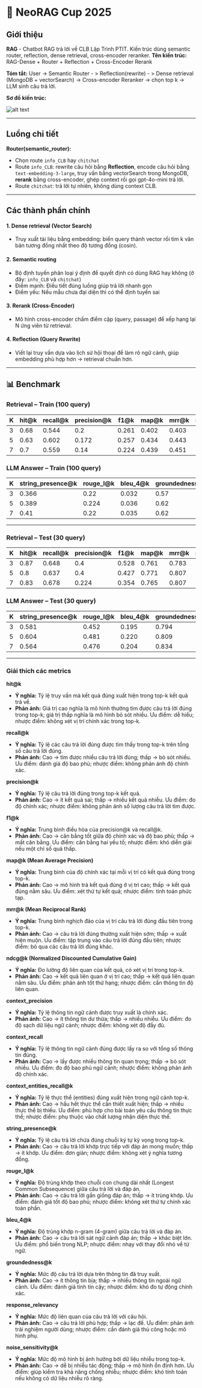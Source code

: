 # 🚀 NeoRAG Cup 2025

## Giới thiệu
**RAG** - Chatbot RAG trả lời về CLB Lập Trình PTIT. Kiến trúc dùng semantic router, reflection, dense retrieval, cross-encoder reranker.
**Tên kiến trúc:** RAG-Dense + Router + Reflection + Cross-Encoder Rerank

**Tóm tắt:** User -> Semantic Router - > Reflection(rewrite) - > Dense retrieval (MongoDB + vectorSearch) -> Cross-encoder Reranker -> chọn top k -> LLM sinh câu trả lời.

**Sơ đồ kiến trúc:**


![alt text](image-1.png)

---

##  Luồng chi tiết
**Router(semantic_router):** 
+ Chọn route ``info_CLB`` hay ``chitchat``
+ Route ``info_CLB``: rewrite câu hỏi bằng **Reflection**, encode câu hỏi bằng ``text-embedding-3-large``, truy vấn bằng vectorSearch trong MongoDB, **rerank** bằng cross-encoder, ghép context rồi gọi gpt-4o-mini trả lời.
+ Route ``chitchat``: trả lời tự nhiên, không dùng context CLB.

---

## Các thành phần chính
#### 1. Dense retrieval (Vector Search)
- Truy xuất tài liệu bằng embedding: biến query thành vector rồi tìm k văn bản tương đồng nhất theo độ tương đồng (cosin).
#### 2. Semantic routing
- Bộ định tuyến phân loại ý định để quyết định có dùng RAG hay không (ở đây: ``info_CLB`` và ``chitchat``)
- Điểm mạnh: Điều tiết đúng luồng giúp trả lời nhanh gọn
- Điểm yếu: Nếu mẫu chưa đại diện thì có thể định tuyến sai
#### 3. Rerank (Cross-Encoder)
- Mô hình cross-encoder chấm điểm cặp (query, passage) để xếp hạng lại N ứng viên từ retrieval.
#### 4. Reflection (Query Rewrite)
- Viết lại truy vấn dựa vào lịch sử hội thoại để làm rõ ngữ cảnh, giúp embedding phù hợp hơn -> retrieval chuẩn hơn.

---

## 📊 Benchmark


### **Retrieval – Train (100 query)** 
| K   | hit@k | recall@k | precision@k | f1@k  | map@k | mrr@k | ndcg@k | context_precision@k | context_recall@k | context_entities_recall@k |
| --- | ----- | -------- | ----------- | ----- | ----- | ----- | ------ | ------------------- | ---------------- | ------------------------- |
| 3   | 0.68  | 0.544    | 0.2         | 0.261 | 0.402 | 0.403 | 0.428  | 0.593               | 0.50             | 0.32                      |
| 5   | 0.63  | 0.602    | 0.172       | 0.257 | 0.434 | 0.443 | 0.499  | 0.578               | 0.442            | 0.364                     |
| 7   | 0.7   | 0.559    | 0.14        | 0.224 | 0.439 | 0.451 | 0.514  | 0.539               | 0.414            | 0.385                     |

### **LLM Answer – Train (100 query)**
| K   | string_presence@k | rouge_l@k | bleu_4@k | groundedness@k | response_relevancy@k | noise_sensitivity@k |
| --- | ----------------- | --------- | -------- | -------------- | -------------------- | ------------------- |
| 3   | 0.366             | 0.22      | 0.032    | 0.57           | 0.807                | 0.502               |
| 5   | 0.389             | 0.224     | 0.036    | 0.62           | 0.803                | 0.52                |
| 7   | 0.41              | 0.22      | 0.035    | 0.62           | 0.81                 | 0.521               |

---

### **Retrieval – Test (30 query)**
| K   | hit@k | recall@k | precision@k | f1@k  | map@k | mrr@k | ndcg@k | context_precision@k | context_recall@k | context_entities_recall@k |
| --- | ----- | -------- | ----------- | ----- | ----- | ----- | ------ | ------------------- | ---------------- | ------------------------- |
| 3   | 0.87  | 0.648    | 0.4         | 0.528 | 0.761 | 0.783 | 0.787  | 0.8                 | 0.756            | 0.474                     |
| 5   | 0.8   | 0.637    | 0.4         | 0.427 | 0.771 | 0.807 | 0.824  | 0.76                | 0.707            | 0.543                     |
| 7   | 0.83  | 0.678    | 0.224       | 0.354 | 0.765 | 0.807 | 0.810  | 0.73                | 0.681            | 0.586                     |

### **LLM Answer – Test (30 query)**
| K   | string_presence@k | rouge_l@k | bleu_4@k | groundedness@k | response_relevancy@k | noise_sensitivity@k |
| --- | ----------------- | --------- | -------- | -------------- | -------------------- | ------------------- |
| 3   | 0.581             | 0.452     | 0.195    | 0.794          | 0.804                | 0.35                |
| 5   | 0.604             | 0.481     | 0.220    | 0.809          | 0.813                | 0.306               |
| 7   | 0.564             | 0.476     | 0.204    | 0.834          | 0.812                | 0.273               |

---

### Giải thích các metrics

**hit@k**  
- **Ý nghĩa:** Tỷ lệ truy vấn mà kết quả đúng xuất hiện trong top-k kết quả trả về.  
- **Phản ánh:** Giá trị cao nghĩa là mô hình thường tìm được câu trả lời đúng trong top-k; giá trị thấp nghĩa là mô hình bỏ sót nhiều. Ưu điểm: dễ hiểu; nhược điểm: không xét vị trí chính xác trong top-k.

**recall@k**  
- **Ý nghĩa:** Tỷ lệ các câu trả lời đúng được tìm thấy trong top-k trên tổng số câu trả lời đúng.  
- **Phản ánh:** Cao → tìm được nhiều câu trả lời đúng; thấp → bỏ sót nhiều. Ưu điểm: đánh giá độ bao phủ; nhược điểm: không phản ánh độ chính xác.

**precision@k**  
- **Ý nghĩa:** Tỷ lệ câu trả lời đúng trong top-k kết quả.  
- **Phản ánh:** Cao → ít kết quả sai; thấp → nhiều kết quả nhiễu. Ưu điểm: đo độ chính xác; nhược điểm: không phản ánh số lượng câu trả lời tìm được.

**f1@k**  
- **Ý nghĩa:** Trung bình điều hòa của precision@k và recall@k.  
- **Phản ánh:** Cao → cân bằng tốt giữa độ chính xác và độ bao phủ; thấp → mất cân bằng. Ưu điểm: cân bằng hai yếu tố; nhược điểm: khó diễn giải nếu một chỉ số quá thấp.

**map@k (Mean Average Precision)**  
- **Ý nghĩa:** Trung bình của độ chính xác tại mỗi vị trí có kết quả đúng trong top-k.  
- **Phản ánh:** Cao → mô hình trả kết quả đúng ở vị trí cao; thấp → kết quả đúng nằm sâu. Ưu điểm: xét thứ tự kết quả; nhược điểm: tính toán phức tạp.

**mrr@k (Mean Reciprocal Rank)**  
- **Ý nghĩa:** Trung bình nghịch đảo của vị trí câu trả lời đúng đầu tiên trong top-k.  
- **Phản ánh:** Cao → câu trả lời đúng thường xuất hiện sớm; thấp → xuất hiện muộn. Ưu điểm: tập trung vào câu trả lời đúng đầu tiên; nhược điểm: bỏ qua các câu trả lời đúng khác.

**ndcg@k (Normalized Discounted Cumulative Gain)**  
- **Ý nghĩa:** Đo lường độ liên quan của kết quả, có xét vị trí trong top-k.  
- **Phản ánh:** Cao → kết quả liên quan ở vị trí cao; thấp → kết quả liên quan nằm sâu. Ưu điểm: phản ánh tốt thứ hạng; nhược điểm: cần thông tin độ liên quan.

**context_precision**  
- **Ý nghĩa:** Tỷ lệ thông tin ngữ cảnh được truy xuất là chính xác.  
- **Phản ánh:** Cao → ít thông tin dư thừa; thấp → nhiều nhiễu. Ưu điểm: đo độ sạch dữ liệu ngữ cảnh; nhược điểm: không xét độ đầy đủ.

**context_recall**  
- **Ý nghĩa:** Tỷ lệ thông tin ngữ cảnh đúng được lấy ra so với tổng số thông tin đúng.  
- **Phản ánh:** Cao → lấy được nhiều thông tin quan trọng; thấp → bỏ sót nhiều. Ưu điểm: đo độ bao phủ ngữ cảnh; nhược điểm: không phản ánh độ chính xác.

**context_entities_recall@k**  
- **Ý nghĩa:** Tỷ lệ thực thể (entities) đúng xuất hiện trong ngữ cảnh top-k.  
- **Phản ánh:** Cao → hầu hết thực thể cần thiết xuất hiện; thấp → nhiều thực thể bị thiếu. Ưu điểm: phù hợp cho bài toán yêu cầu thông tin thực thể; nhược điểm: phụ thuộc vào chất lượng nhận diện thực thể.

**string_presence@k**  
- **Ý nghĩa:** Tỷ lệ câu trả lời chứa đúng chuỗi ký tự kỳ vọng trong top-k.  
- **Phản ánh:** Cao → câu trả lời khớp trực tiếp với đáp án mong muốn; thấp → ít khớp. Ưu điểm: đơn giản; nhược điểm: không xét ý nghĩa tương đồng.

**rouge_l@k**  
- **Ý nghĩa:** Độ trùng khớp theo chuỗi con chung dài nhất (Longest Common Subsequence) giữa câu trả lời và đáp án.  
- **Phản ánh:** Cao → câu trả lời gần giống đáp án; thấp → ít trùng khớp. Ưu điểm: đánh giá tốt độ bao phủ; nhược điểm: không xét thứ tự chính xác toàn phần.

**bleu_4@k**  
- **Ý nghĩa:** Độ trùng khớp n-gram (4-gram) giữa câu trả lời và đáp án.  
- **Phản ánh:** Cao → câu trả lời sát ngữ cảnh đáp án; thấp → khác biệt lớn. Ưu điểm: phổ biến trong NLP; nhược điểm: nhạy với thay đổi nhỏ về từ ngữ.

**groundedness@k**  
- **Ý nghĩa:** Mức độ câu trả lời dựa trên thông tin đã truy xuất.  
- **Phản ánh:** Cao → ít thông tin bịa; thấp → nhiều thông tin ngoài ngữ cảnh. Ưu điểm: đánh giá tính tin cậy; nhược điểm: khó đo tự động chính xác.

**response_relevancy**  
- **Ý nghĩa:** Mức độ liên quan của câu trả lời với câu hỏi.  
- **Phản ánh:** Cao → câu trả lời phù hợp; thấp → lạc đề. Ưu điểm: phản ánh trải nghiệm người dùng; nhược điểm: cần đánh giá thủ công hoặc mô hình phụ.

**noise_sensitivity@k**  
- **Ý nghĩa:** Mức độ mô hình bị ảnh hưởng bởi dữ liệu nhiễu trong top-k.  
- **Phản ánh:** Cao → dễ bị nhiễu tác động; thấp → mô hình ổn định hơn. Ưu điểm: giúp kiểm tra khả năng chống nhiễu; nhược điểm: khó tính toán nếu không có dữ liệu nhiễu rõ ràng.

